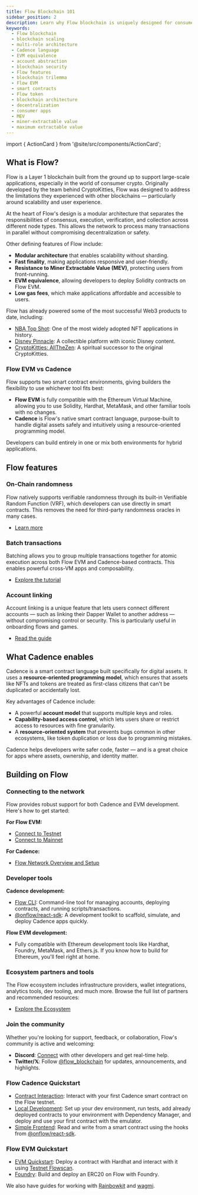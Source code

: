 ```yaml
---
title: Flow Blockchain 101
sidebar_position: 2
description: Learn why Flow blockchain is uniquely designed for consumer-scale decentralized applications. Understand Flow's multi-role architecture, native account abstraction, and EVM equivalence.
keywords:
  - Flow blockchain
  - blockchain scaling
  - multi-role architecture
  - Cadence language
  - EVM equivalence
  - account abstraction
  - blockchain security
  - Flow features
  - blockchain trilemma
  - Flow EVM
  - smart contracts
  - Flow token
  - blockchain architecture
  - decentralization
  - consumer apps
  - MEV
  - miner-extractable value
  - maximum extractable value
---
```


import { ActionCard } from '@site/src/components/ActionCard';

<style>{`
  .action-card-row {
    display: flex;
    gap: 2rem;
    margin-bottom: 2rem;
    flex-wrap: wrap;
    justify-content: center;
  }
  .action-card-row > * {
    flex: 1 1 350px;
    max-width: 500px;
    min-width: 300px;
  }
  @media (max-width: 900px) {
    .action-card-row {
      flex-direction: column;
      align-items: stretch;
    }
    .action-card-row > * {
      max-width: 100%;
      min-width: 0;
    }
  }
`}</style>

<div className="action-card-row">
  <ActionCard
    icon="cadence"
    iconColor="green"
    cardColor="black"
    heading="Build with Cadence"
    description="Get started with Flow's native resource-oriented smart contract language. Learn how to deploy, interact, and build secure dApps using Cadence."
    href="../build/cadence/getting-started/contract-interaction"
  />
  <ActionCard
    icon="solidity"
    iconColor="purple"
    cardColor="black"
    heading="Build with Solidity"
    description="Deploy Solidity contracts on Flow EVM using familiar Ethereum tools like Hardhat and Foundry. Start building EVM-compatible dApps on Flow."
    href="../build/evm/quickstart"
  />
</div>

## What is Flow?

Flow is a Layer 1 blockchain built from the ground up to support large-scale applications, especially in the world of consumer crypto. Originally developed by the team behind CryptoKitties, Flow was designed to address the limitations they experienced with other blockchains — particularly around scalability and user experience.

At the heart of Flow's design is a modular architecture that separates the responsibilities of consensus, execution, verification, and collection across different node types. This allows the network to process many transactions in parallel without compromising decentralization or safety.

Other defining features of Flow include:

- **Modular architecture** that enables scalability without sharding.
- **Fast finality**, making applications responsive and user-friendly.
- **Resistance to Miner Extractable Value (MEV)**, protecting users from front-running.
- **EVM equivalence**, allowing developers to deploy Solidity contracts on Flow EVM.
- **Low gas fees**, which make applications affordable and accessible to users.

Flow has already powered some of the most successful Web3 products to date, including:

- [NBA Top Shot]: One of the most widely adopted NFT applications in history.
- [Disney Pinnacle]: A collectible platform with iconic Disney content.
- [CryptoKitties: AllTheZen]: A spiritual successor to the original CryptoKitties.

### Flow EVM vs Cadence

Flow supports two smart contract environments, giving builders the flexibility to use whichever tool fits best:

- **Flow EVM** is fully compatible with the Ethereum Virtual Machine, allowing you to use Solidity, Hardhat, MetaMask, and other familiar tools with no changes.
- **Cadence** is Flow's native smart contract language, purpose-built to handle digital assets safely and intuitively using a resource-oriented programming model.

Developers can build entirely in one or mix both environments for hybrid applications.

## Flow features

### On-Chain randomness

Flow natively supports verifiable randomness through its built-in Verifiable Random Function (VRF), which developers can use directly in smart contracts. This removes the need for third-party randomness oracles in many cases.

- [Learn more]

### Batch transactions

Batching allows you to group multiple transactions together for atomic execution across both Flow EVM and Cadence-based contracts. This enables powerful cross-VM apps and composability.

- [Explore the tutorial]

### Account linking

Account linking is a unique feature that lets users connect different accounts — such as linking their Dapper Wallet to another address — without compromising control or security. This is particularly useful in onboarding flows and games.

- [Read the guide]

## What Cadence enables

Cadence is a smart contract language built specifically for digital assets. It uses a **resource-oriented programming model**, which ensures that assets like NFTs and tokens are treated as first-class citizens that can't be duplicated or accidentally lost.

Key advantages of Cadence include:

- A powerful **account model** that supports multiple keys and roles.
- **Capability-based access control**, which lets users share or restrict access to resources with fine granularity.
- A **resource-oriented system** that prevents bugs common in other ecosystems, like token duplication or loss due to programming mistakes.

Cadence helps developers write safer code, faster — and is a great choice for apps where assets, ownership, and identity matter.

## Building on Flow

### Connecting to the network

Flow provides robust support for both Cadence and EVM development. Here's how to get started:

**For Flow EVM:**

- [Connect to Testnet]
- [Connect to Mainnet]

**For Cadence:**

- [Flow Network Overview and Setup]

### Developer tools

**Cadence development:**

- [Flow CLI]: Command-line tool for managing accounts, deploying contracts, and running scripts/transactions.
- [@onflow/react-sdk]: A development toolkit to scaffold, simulate, and deploy Cadence apps quickly.

**Flow EVM development:**

- Fully compatible with Ethereum development tools like Hardhat, Foundry, MetaMask, and Ethers.js. If you know how to build for Ethereum, you'll feel right at home.

### Ecosystem partners and tools

The Flow ecosystem includes infrastructure providers, wallet integrations, analytics tools, dev tooling, and much more. Browse the full list of partners and recommended resources:

- [Explore the Ecosystem]

### Join the community

Whether you're looking for support, feedback, or collaboration, Flow's community is active and welcoming:

- **Discord**: [Connect] with other developers and get real-time help.
- **Twitter/𝕏**: Follow [@flow_blockchain] for updates, announcements, and highlights.

### Flow Cadence Quickstart

- [Contract Interaction]: Interact with your first Cadence smart contract on the Flow testnet.
- [Local Development]: Set up your dev environment, run tests, add already deployed contracts to your environment with Dependency Manager, and deploy and use your first contract with the emulator.
- [Simple Frontend]: Read and write from a smart contract using the hooks from [@onflow/react-sdk].

### Flow EVM Quickstart

- [EVM Quickstart]: Deploy a contract with Hardhat and interact with it using [Testnet Flowscan].
- [Foundry]: Build and deploy an ERC20 on Flow with Foundry.

We also have guides for working with [Rainbowkit] and [wagmi].

<!-- Relative links. Will not render on the page -->

[NBA Top Shot]: https://nbatopshot.com/
[Disney Pinnacle]: https://disneypinnacle.com/
[CryptoKitties: AllTheZen]: https://allthezen.cryptokitties.co/
[Learn more]: https://developers.flow.com/tutorials/native-vrf
[Explore the tutorial]: https://developers.flow.com/tutorials/cross-vm-apps/introduction
[Read the guide]: https://developers.flow.com/build/cadence/guides/account-linking-with-dapper
[Connect to Testnet]: https://developers.flow.com/networks/flow-networks/accessing-testnet
[Connect to Mainnet]: https://developers.flow.com/networks/flow-networks/accessing-mainnet
[Flow Network Overview and Setup]: https://developers.flow.com/networks/flow-networks
[Flow CLI]: https://developers.flow.com/tools/flow-cli
[@onflow/react-sdk]: https://developers.flow.com/tools/react-sdk
[Explore the Ecosystem]: https://developers.flow.com/ecosystem
[@flow_blockchain]: https://x.com/flow_blockchain
[Connect]: https://discord.com/invite/flow
[Contract Interaction]: ../build/cadence/getting-started/contract-interaction.md
[Local Development]: ../build/cadence/getting-started/flow-cli.md
[Simple Frontend]: ../build/cadence/getting-started/fcl-quickstart.md
[EVM Quickstart]: ../build/evm/quickstart.md
[Testnet Flowscan]: https://evm-testnet.flowscan.io/
[Foundry]: ../build/evm/guides/foundry.md
[Rainbowkit]: ../build/evm/guides/rainbowkit.md
[wagmi]: ../build/evm/guides/wagmi.md
